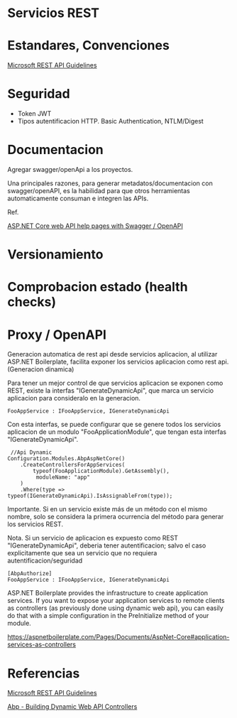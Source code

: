 # Servicios REST

# Estandares, Convenciones


[Microsoft REST API Guidelines](https://github.com/Microsoft/api-guidelines/blob/vNext/Guidelines.md)


# Seguridad

- Token JWT
- Tipos autentificacion HTTP. Basic Authentication, NTLM/Digest


# Documentacion

Agregar swagger/openApi a los proyectos.

Una principales razones, para generar metadatos/documentacion con swagger/openAPI, es la habilidad para que otros herramientas automaticamente consuman e integren las APIs.


Ref.

[ASP.NET Core web API help pages with Swagger / OpenAPI](https://docs.microsoft.com/en-us/aspnet/core/tutorials/web-api-help-pages-using-swagger?view=aspnetcore-3.1)

# Versionamiento


# Comprobacion estado (health checks)



# Proxy / OpenAPI


Generacion automatica de rest api desde servicios aplicacion, al utilizar ASP.NET Boilerplate, facilita exponer los servicios aplicacion como rest api. (Generacion dinamica)

Para tener un mejor control de que servicios aplicacion se exponen como REST, existe la interfas "IGenerateDynamicApi", que marca un servicio aplicacion para consideralo en la generacion.

```
FooAppService : IFooAppService, IGenerateDynamicApi
```

Con esta interfas, se puede configurar que se genere todos los servicios aplicacion de un modulo "FooApplicationModule", que tengan esta interfas "IGenerateDynamicApi".



```
 //Api Dynamic
Configuration.Modules.AbpAspNetCore()
	.CreateControllersForAppServices(
		typeof(FooApplicationModule).GetAssembly(),
		 moduleName: "app"
	)
	.Where(type => typeof(IGenerateDynamicApi).IsAssignableFrom(type));

```
Importante. Si en un servicio existe más de un método con el mismo nombre, solo se considera la primera ocurrencia del método para generar los servicios REST.


Nota. Si un servicio de aplicacion es expuesto como REST "IGenerateDynamicApi", deberia tener autentificacion; salvo el caso explicitamente que sea un servicio que no requiera autentificacion/seguridad

 

```
[AbpAuthorize]
FooAppService : IFooAppService, IGenerateDynamicApi

```


ASP.NET Boilerplate provides the infrastructure to create application services. If you want to expose your application services to remote clients as controllers (as previously done using dynamic web api), you can easily do that with a simple configuration in the PreInitialize method of your module. 

https://aspnetboilerplate.com/Pages/Documents/AspNet-Core#application-services-as-controllers

# Referencias

[Microsoft REST API Guidelines](https://github.com/Microsoft/api-guidelines/blob/vNext/Guidelines.md)


[Abp - Building Dynamic Web API Controllers](https://aspnetboilerplate.com/Pages/Documents/Dynamic-Web-API)


